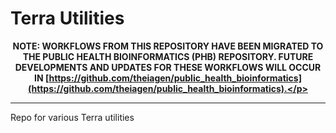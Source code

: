 # Terra Utilities

**<p align="center">NOTE: WORKFLOWS FROM THIS REPOSITORY HAVE BEEN MIGRATED TO THE PUBLIC HEALTH BIOINFORMATICS (PHB) REPOSITORY. FUTURE DEVELOPMENTS AND UPDATES FOR THESE WORKFLOWS WILL OCCUR IN [https://github.com/theiagen/public_health_bioinformatics](https://github.com/theiagen/public_health_bioinformatics).</p>**

----


Repo for various Terra utilities
